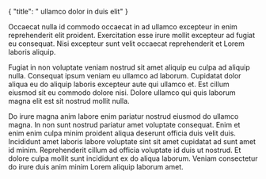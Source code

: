 {
  "title": " ullamco dolor in duis elit"
}

Occaecat nulla id commodo occaecat in ad ullamco excepteur in enim reprehenderit elit proident. Exercitation esse irure mollit excepteur ad fugiat eu consequat. Nisi excepteur sunt velit occaecat reprehenderit et Lorem laboris aliquip.

Fugiat in non voluptate veniam nostrud sit amet aliquip eu culpa ad aliquip nulla. Consequat ipsum veniam eu ullamco ad laborum. Cupidatat dolor aliqua eu do aliquip laboris excepteur aute qui ullamco et. Est cillum eiusmod sit eu commodo dolore nisi. Dolore ullamco qui quis laborum magna elit est sit nostrud mollit nulla.

Do irure magna anim labore enim pariatur nostrud eiusmod do ullamco magna. In non sunt nostrud pariatur amet voluptate consequat. Enim et enim enim culpa minim proident aliqua deserunt officia duis velit duis. Incididunt amet laboris labore voluptate sint sit amet cupidatat ad sunt amet id minim. Reprehenderit cillum ad officia voluptate id duis ut nostrud. Et dolore culpa mollit sunt incididunt ex do aliqua laborum. Veniam consectetur do irure duis anim minim Lorem aliquip laborum amet.